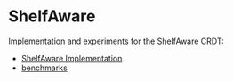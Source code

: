 # ShelfAware

Implementation and experiments for the ShelfAware CRDT:

- [ShelfAware Implementation](shelf-crdt/src/wrap_crdt.rs)
- [benchmarks](benchmarks/index.js)
